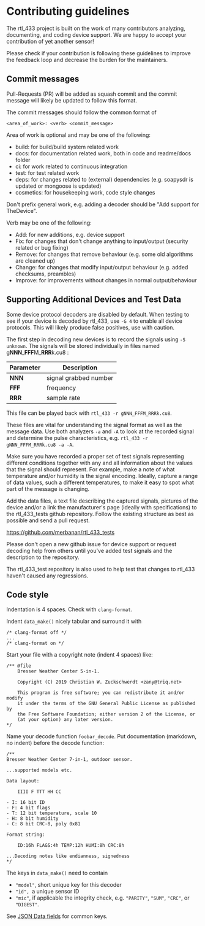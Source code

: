 # Contributing guidelines

The rtl_433 project is built on the work of many contributors analyzing,
documenting, and coding device support.
We are happy to accept your contribution of yet another sensor!

Please check if your contribution is following these guidelines
to improve the feedback loop and decrease the burden for the maintainers.

## Commit messages

Pull-Requests (PR) will be added as squash commit
and the commit message will likely be updated to follow this format.

The commit messages should follow the common format of

    <area_of_work>: <verb> <commit_message>

Area of work is optional and may be one of the following:

- build: for build/build system related work
- docs: for documentation related work, both in code and readme/docs folder
- ci: for work related to continuous integration
- test: for test related work
- deps: for changes related to (external) dependencies (e.g. soapysdr is updated or mongoose is updated)
- cosmetics: for housekeeping work, code style changes

Don't prefix general work, e.g. adding a decoder should be "Add support for TheDevice".

Verb may be one of the following:

- Add: for new additions, e.g. device support
- Fix: for changes that don't change anything to input/output (security related or bug fixing)
- Remove: for changes that remove behaviour (e.g. some old algorithms are cleaned up)
- Change: for changes that modify input/output behaviour (e.g. added checksums, preambles)
- Improve: for improvements without changes in normal output/behaviour

## Supporting Additional Devices and Test Data

Some device protocol decoders are disabled by default. When testing to see if your device
is decoded by rtl_433, use `-G 4` to enable all device protocols.
This will likely produce false positives, use with caution.

The first step in decoding new devices is to record the signals using `-S unknown`.
The signals will be stored individually in files named g**NNN**\_**FFF**M\_**RRR**k.cu8 :

| Parameter | Description
|---------|------------
| **NNN** | signal grabbed number
| **FFF** | frequency
| **RRR** | sample rate

This file can be played back with `rtl_433 -r gNNN_FFFM_RRRk.cu8`.

These files are vital for understanding the signal format as well as the message data.  Use both analyzers
`-a` and `-A` to look at the recorded signal and determine the pulse characteristics, e.g. `rtl_433 -r gNNN_FFFM_RRRk.cu8 -a -A`.

Make sure you have recorded a proper set of test signals representing different conditions together
with any and all information about the values that the signal should represent. For example, make a
note of what temperature and/or humidity is the signal encoding. Ideally, capture a range of data
values, such a different temperatures, to make it easy to spot what part of the message is changing.

Add the data files, a text file describing the captured signals, pictures of the device and/or
a link the manufacturer's page (ideally with specifications) to the rtl_433_tests
github repository. Follow the existing structure as best as possible and send a pull request.

https://github.com/merbanan/rtl_433_tests

Please don't open a new github issue for device support or request decoding help from others
until you've added test signals and the description to the repository.

The rtl_433_test repository is also used to help test that changes to rtl_433 haven't caused any regressions.

## Code style

Indentation is 4 spaces. Check with `clang-format`.

Indent `data_make()` nicely tabular and surround it with
```
/* clang-format off */
...
/* clang-format on */
```

Start your file with a copyright note (indent 4 spaces) like:
```
/** @file
    Bresser Weather Center 5-in-1.

    Copyright (C) 2019 Christian W. Zuckschwerdt <zany@triq.net>

    This program is free software; you can redistribute it and/or modify
    it under the terms of the GNU General Public License as published by
    the Free Software Foundation; either version 2 of the License, or
    (at your option) any later version.
*/
```

Name your decode function `foobar_decode`.
Put documentation (markdown, no indent) before the decode function:
```
/**
Bresser Weather Center 7-in-1, outdoor sensor.

...supported models etc.

Data layout:

    IIII F TTT HH CC

- I: 16 bit ID
- F: 4 bit flags
- T: 12 bit temperature, scale 10
- H: 8 bit humidity
- C: 8 bit CRC-8, poly 0x81

Format string:

    ID:16h FLAGS:4h TEMP:12h HUMI:8h CRC:8h

...Decoding notes like endianness, signedness
*/
```

The keys in `data_make()` need to contain
- `"model"`, short unique key for this decoder
- `"id", `a unique sensor ID
- `"mic"`, if applicable the integrity check, e.g. `"PARITY"`, `"SUM"`, `"CRC"`, or `"DIGEST"`.

See [JSON Data fields](DATA_FORMAT.md) for common keys.
